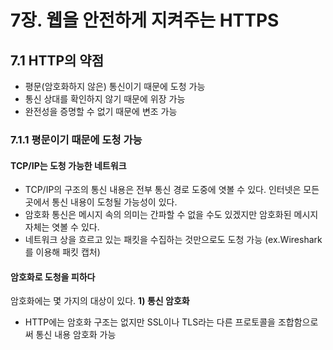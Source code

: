 # 7장. 웹을 안전하게 지켜주는 HTTPS

## 7.1 HTTP의 약점
- 평문(암호화하지 않은) 통신이기 때문에 도청 가능
- 통신 상대를 확인하지 않기 때문에 위장 가능
- 완전성을 증명할 수 없기 때문에 변조 가능

### 7.1.1 평문이기 때문에 도청 가능
#### TCP/IP는 도청 가능한 네트워크
  - TCP/IP의 구조의 통신 내용은 전부 통신 경로 도중에 엿볼 수 있다. 인터넷은 모든 곳에서 통신 내용이 도청될 가능성이 있다.
  - 암호화 통신은 메시지 속의 의미는 간파할 수 없을 수도 있겠지만 암호화된 메시지 자체는 엿볼 수 있다.
  - 네트워크 상을 흐르고 있는 패킷을 수집하는 것만으로도 도청 가능 (ex.Wireshark를 이용해 패킷 캡처)
#### 암호화로 도청을 피하다
암호화에는 몇 가지의 대상이 있다.
**1) 통신 암호화**
- HTTP에는 암호화 구조는 없지만 SSL이나 TLS라는 다른 프로토콜을 조합함으로써 통신 내용 암호화 가능

